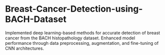 # Breast-Cancer-Detection-using-BACH-Dataset
Implemented deep learning-based methods for accurate detection of breast cancer from the BACH histopathology dataset. Enhanced model performance through data preprocessing, augmentation, and fine-tuning of CNN architectures.
